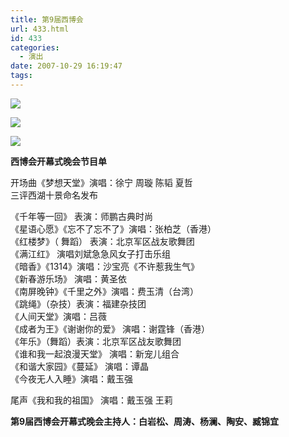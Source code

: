 ```yaml
---
title: 第9届西博会
url: 433.html
id: 433
categories:
  - 演出
date: 2007-10-29 16:19:47
tags:
---
```


![](http://photo.guolaijie.com/rooufer/attachments/month_0710/t20071029161232.jpg)  
  
![](http://photo.guolaijie.com/rooufer/attachments/month_0710/w20071029161244.jpg)  
  
![](http://photo.guolaijie.com/rooufer/attachments/month_0710/220071029161256.jpg)  
  

**西博会开幕式晚会节目单**

  
开场曲《梦想天堂》演唱：徐宁 周璇 陈韬 夏哲  
三评西湖十景命名发布  
  
《千年等一回》 表演：师鹏古典时尚  
《星语心愿》《忘不了忘不了》演唱：张柏芝（香港）  
《红楼梦》（ 舞蹈） 表演：北京军区战友歌舞团  
《满江红》 演唱刘斌急急风女子打击乐组  
《暗香》《1314》演唱：沙宝亮《不许惹我生气》  
《新春游乐场》 演唱：黄圣依  
《南屏晚钟》《千里之外》演唱：费玉清（台湾）  
《跳绳》（杂技）表演：福建杂技团  
《人间天堂》演唱：吕薇  
《成者为王》《谢谢你的爱》 演唱：谢霆锋（香港）  
《年乐》（舞蹈）表演：北京军区战友歌舞团  
《谁和我一起浪漫天堂》 演唱：新宠儿组合  
《和谐大家园》《蔓延》 演唱：谭晶  
《今夜无人入睡》演唱：戴玉强  
  
尾声《我和我的祖国》 演唱：戴玉强 王莉  
  
**第9届西博会开幕式晚会主持人：白岩松、周涛、杨澜、陶安、臧锦宜**